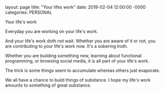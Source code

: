 layout: page
title: "Your lifes work"
date: 2019-02-04 12:00:00 -0000
categories: PERSONAL

Your life's work

Everyday you are working on your life's work.

And your life's work doth not wait. Whether you are aware of it or not, you are contributing to your life's work now. It's a sobering truth.

Whether you are building something new, learning about functional programming, or browsing social media, it is all part of your life's work.

The trick is some things seem to accumulate whereas others just evaporate.

We all have a chance to build things of substance. I hope my life's work amounts to something of great substance.

